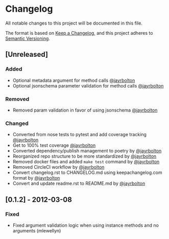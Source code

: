 # Changelog

All notable changes to this project will be documented in this file.

The format is based on [Keep a Changelog](https://keepachangelog.com/en/1.0.0/),
and this project adheres to [Semantic Versioning](https://semver.org/spec/v2.0.0.html).

## [Unreleased]

### Added
- Optional metadata argument for method calls [@jayrbolton](https://github.com/jayrbolton)
- Optional jsonschema parameter validation for method calls [@jayrbolton](https://github.com/jayrbolton)

### Removed
- Removed param validation in favor of using jsonschema [@jayrbolton](https://github.com/jayrbolton)

### Changed
- Converted from nose tests to pytest and add coverage tracking [@jayrbolton](https://github.com/jayrbolton)
- Get to 100% test coverage [@jayrbolton](https://github.com/jayrbolton)
- Converted dependency/publish management to poetry by [@jayrbolton](https://github.com/jayrbolton)
- Reorganized repo structure to be more standardized by [@jayrbolton](https://github.com/jayrbolton)
- Removed docker files and added `make test` command by [@jayrbolton](https://github.com/jayrbolton)
- Removed CircleCI workflow by [@jayrbolton](https://github.com/jayrbolton)
- Convert changelog.rst to CHANGELOG.md using keepachangelog.com format by [@jayrbolton](https://github.com/jayrbolton)
- Convert and update readme.rst to README.md by [@jayrbolton](https://github.com/jayrbolton)

## [0.1.2] - 2012-03-08
### Fixed
- Fixed argument validation logic when using instance methods and no arguments (mlewellyn)
